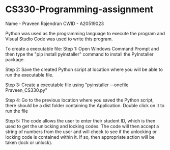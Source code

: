 # CS330-Programming-assignment
Name - Praveen Rajendran
CWID - A20519023 

Python was used as the programming language to execute the program and Visual Studio Code was used to write this program.

To create a executable file:
Step 1: Open Windows Command Prompt and then type the "pip install pyinstaller" command to install the PyInstaller package.

Step 2: Save the created Python script at location where you will be able to run the executable file.

Step 3: Create a executable file using "pyinstaller --onefile Praveen_CS330.py"

Step 4: Go to the previous location where you saved the Python script, there should be a dist folder containing the Application. Double click on it to run the file

Step 5: The code allows the user to enter their student ID, which is then used to get the unlocking and locking codes. The code will then accept a string of numbers from the user and will check to see if the unlocking or locking code is contained within it. If so, then appropriate action will be taken (lock or unlock).
